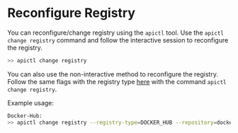 # Reconfigure Registry

You can reconfigure/change registry using the `apictl` tool. Use the `apictl change registry` command and follow the interactive session to reconfigure the registry.

```sh
>> apictl change registry
```

You can also use the non-interactive method to reconfigure the registry. Follow the same flags with the registry type [here](../install-api-operator-in-cicd.md) with the command `apictl change registry`.

Example usage:
```sh
Docker-Hub:
>> apictl change registry --registry-type=DOCKER_HUB --repository=docker.io/wso2 --username=john --password=*******